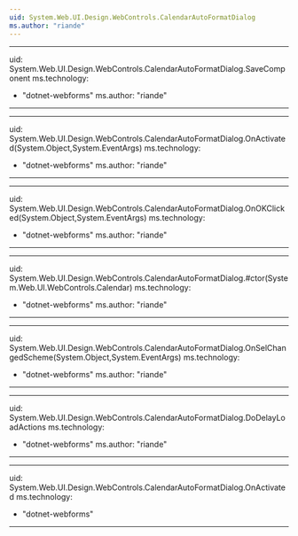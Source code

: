 ```yaml
---
uid: System.Web.UI.Design.WebControls.CalendarAutoFormatDialog
ms.author: "riande"
---
```


---
uid: System.Web.UI.Design.WebControls.CalendarAutoFormatDialog.SaveComponent
ms.technology: 
  - "dotnet-webforms"
ms.author: "riande"
---

---
uid: System.Web.UI.Design.WebControls.CalendarAutoFormatDialog.OnActivated(System.Object,System.EventArgs)
ms.technology: 
  - "dotnet-webforms"
ms.author: "riande"
---

---
uid: System.Web.UI.Design.WebControls.CalendarAutoFormatDialog.OnOKClicked(System.Object,System.EventArgs)
ms.technology: 
  - "dotnet-webforms"
ms.author: "riande"
---

---
uid: System.Web.UI.Design.WebControls.CalendarAutoFormatDialog.#ctor(System.Web.UI.WebControls.Calendar)
ms.technology: 
  - "dotnet-webforms"
ms.author: "riande"
---

---
uid: System.Web.UI.Design.WebControls.CalendarAutoFormatDialog.OnSelChangedScheme(System.Object,System.EventArgs)
ms.technology: 
  - "dotnet-webforms"
ms.author: "riande"
---

---
uid: System.Web.UI.Design.WebControls.CalendarAutoFormatDialog.DoDelayLoadActions
ms.technology: 
  - "dotnet-webforms"
ms.author: "riande"
---

---
uid: System.Web.UI.Design.WebControls.CalendarAutoFormatDialog.OnActivated
ms.technology: 
  - "dotnet-webforms"
---
